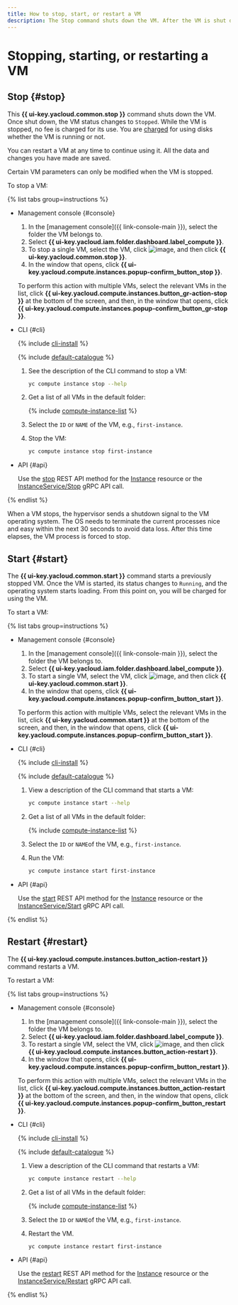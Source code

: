 ```yaml
---
title: How to stop, start, or restart a VM
description: The Stop command shuts down the VM. After the VM is shut down, its status changes to STOPPED. You can enable the VM at any time to continue working with it. The Start command starts a previously stopped VM. After the VM is started, its status changes to RUNNING and the operating system starts loading.
---
```


# Stopping, starting, or restarting a VM

## Stop {#stop}

This **{{ ui-key.yacloud.common.stop }}** command shuts down the VM. Once shut down, the VM status changes to `Stopped`. While the VM is stopped, no fee is charged for its use. You are [charged](../../pricing.md#disk) for using disks whether the VM is running or not.

You can restart a VM at any time to continue using it. All the data and changes you have made are saved.

Certain VM parameters can only be modified when the VM is stopped.

To stop a VM:

{% list tabs group=instructions %}

- Management console {#console}

  1. In the [management console]({{ link-console-main }}), select the folder the VM belongs to.
  1. Select **{{ ui-key.yacloud.iam.folder.dashboard.label_compute }}**.
  1. To stop a single VM, select the VM, click ![image](../../../_assets/console-icons/ellipsis.svg), and then click **{{ ui-key.yacloud.common.stop }}**.
  1. In the window that opens, click **{{ ui-key.yacloud.compute.instances.popup-confirm_button_stop }}**.

  To perform this action with multiple VMs, select the relevant VMs in the list, click **{{ ui-key.yacloud.compute.instances.button_gr-action-stop }}** at the bottom of the screen, and then, in the window that opens, click **{{ ui-key.yacloud.compute.instances.popup-confirm_button_gr-stop }}**.

- CLI {#cli}

  {% include [cli-install](../../../_includes/cli-install.md) %}

  {% include [default-catalogue](../../../_includes/default-catalogue.md) %}

  1. See the description of the CLI command to stop a VM:

     ```bash
     yc compute instance stop --help
     ```

  1. Get a list of all VMs in the default folder:

     {% include [compute-instance-list](../../_includes_service/compute-instance-list.md) %}

  1. Select the `ID` or `NAME` of the VM, e.g., `first-instance`.
  1. Stop the VM:

     ```bash
     yc compute instance stop first-instance
     ```

- API {#api}

  Use the [stop](../../api-ref/Instance/stop.md) REST API method for the [Instance](../../api-ref/Instance/) resource or the [InstanceService/Stop](../../api-ref/grpc/Instance/stop.md) gRPC API call.

{% endlist %}

When a VM stops, the hypervisor sends a shutdown signal to the VM operating system. The OS needs to terminate the current processes nice and easy within the next 30 seconds to avoid data loss. After this time elapses, the VM process is forced to stop.

## Start {#start}

The **{{ ui-key.yacloud.common.start }}** command starts a previously stopped VM. Once the VM is started, its status changes to `Running`, and the operating system starts loading. From this point on, you will be charged for using the VM.

To start a VM:

{% list tabs group=instructions %}

- Management console {#console}

  1. In the [management console]({{ link-console-main }}), select the folder the VM belongs to.
  1. Select **{{ ui-key.yacloud.iam.folder.dashboard.label_compute }}**.
  1. To start a single VM, select the VM, click ![image](../../../_assets/console-icons/ellipsis.svg), and then click **{{ ui-key.yacloud.common.start }}**.
  1. In the window that opens, click **{{ ui-key.yacloud.compute.instances.popup-confirm_button_start }}**.

  To perform this action with multiple VMs, select the relevant VMs in the list, click **{{ ui-key.yacloud.common.start }}** at the bottom of the screen, and then, in the window that opens, click **{{ ui-key.yacloud.compute.instances.popup-confirm_button_start }}**.

- CLI {#cli}

  {% include [cli-install](../../../_includes/cli-install.md) %}

  {% include [default-catalogue](../../../_includes/default-catalogue.md) %}

  1. View a description of the CLI command that starts a VM:

     ```bash
     yc compute instance start --help
     ```

  1. Get a list of all VMs in the default folder:

     {% include [compute-instance-list](../../_includes_service/compute-instance-list.md) %}

  1. Select the `ID` or `NAME`of the VM, e.g., `first-instance`.
  1. Run the VM:

     ```bash
     yc compute instance start first-instance
     ```

- API {#api}

  Use the [start](../../api-ref/Instance/start.md) REST API method for the [Instance](../../api-ref/Instance/) resource or the [InstanceService/Start](../../api-ref/grpc/Instance/start.md) gRPC API call.

{% endlist %}

## Restart {#restart}

The **{{ ui-key.yacloud.compute.instances.button_action-restart }}** command restarts a VM.

To restart a VM:

{% list tabs group=instructions %}

- Management console {#console}

  1. In the [management console]({{ link-console-main }}), select the folder the VM belongs to.
  1. Select **{{ ui-key.yacloud.iam.folder.dashboard.label_compute }}**.
  1. To restart a single VM, select the VM, click ![image](../../../_assets/console-icons/ellipsis.svg), and then click **{{ ui-key.yacloud.compute.instances.button_action-restart }}**.
  1. In the window that opens, click **{{ ui-key.yacloud.compute.instances.popup-confirm_button_restart }}**.

  To perform this action with multiple VMs, select the relevant VMs in the list, click **{{ ui-key.yacloud.compute.instances.button_action-restart }}** at the bottom of the screen, and then, in the window that opens, click **{{ ui-key.yacloud.compute.instances.popup-confirm_button_restart }}**.

- CLI {#cli}

  {% include [cli-install](../../../_includes/cli-install.md) %}

  {% include [default-catalogue](../../../_includes/default-catalogue.md) %}

  1. View a description of the CLI command that restarts a VM:

     ```bash
     yc compute instance restart --help
     ```

  1. Get a list of all VMs in the default folder:

     {% include [compute-instance-list](../../_includes_service/compute-instance-list.md) %}

  1. Select the `ID` or `NAME`of the VM, e.g., `first-instance`.
  1. Restart the VM.

     ```bash
     yc compute instance restart first-instance
     ```

- API {#api}

  Use the [restart](../../api-ref/Instance/restart.md) REST API method for the [Instance](../../api-ref/Instance/) resource or the [InstanceService/Restart](../../api-ref/grpc/Instance/restart.md) gRPC API call.

{% endlist %}